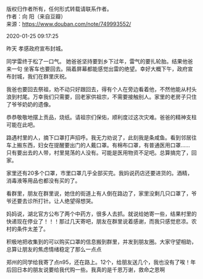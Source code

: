 版权归作者所有，任何形式转载请联系作者。  
作者：向  阳（来自豆瓣）  
来源：https://www.douban.com/note/749993552/  

2020-01-25 09:17:25

昨天 孝感政府宣布封城。

同学雷终于松了一口气。 她爸爸坚持要到乡下过年，雷气的要扎轮胎。结果他爸来一句 坐客车也要回去。隔着屏幕都能感觉出雷的绝望。幸好大概下午，政府宣布封城，我们在群里庆祝。

我爸也要回去祭祖，劝不动只好跟回去，得有个人在旁边看着他，不然他能从村头浪到村尾。万幸我们只需要，回老家供祖宗，不需要接触别人。家里的老房子只住了爷爷奶奶的遗像。  

恭恭敬敬地摆上贡品，烧纸。请祖宗们保佑，顺利度过这次灾难。爸爸的精神支柱可能在此吧。

路遇村里的人，摘下口罩打声招呼。我无力劝说了，此刻我是条咸鱼。看到邻居往车上搬东西，妇女在提醒要出门的人戴口罩。有棉布口罩，有普通医用口罩…… 只有要出去的人带，村里晃荡的人没有。可能是医用物资不足吧。总算搞完了，回家。

家里还有20多个口罩，市里口罩几乎全部买完。我妈说药店还要进货的。酒精，消毒液等用品也都没有买的了。

看群里，朋友在群里说，她住的街道上有人倒在路边了，家里没剩几只口罩了，爷爷还要去诊所打针。让人绝望得想哭。

妈妈说，湖北官方公布了两个中药方，很多人去抓。就说给她寄一些，结果村里的快递现在停业了！！！那过几天寄吧，朋友在群里说着感谢，而我只感觉悲凉。农村的条件太差了。

积极地把收集到的可以购买口罩的信息搬到群里，并发到朋友圈。大家守望相助，总算让朋友的焦虑情绪稳定了那么一点点

郑州的同学给我寄了点n95，还在路上。12个，给朋友送几个，我也没有了唉！年后回日本的朋友说要给我代购一些。我真的是千恩万谢，救命之恩啊

